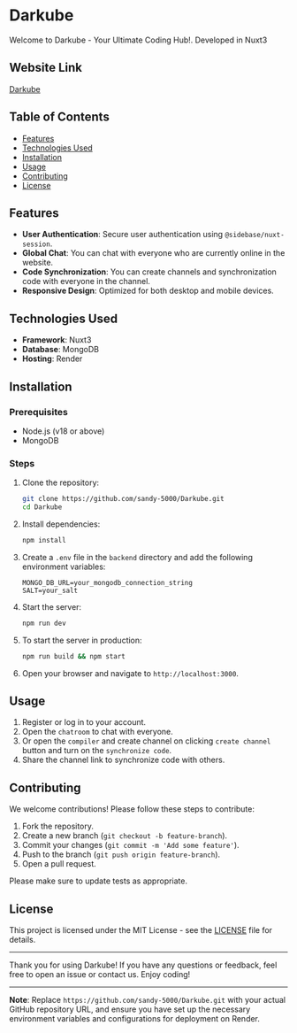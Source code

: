 # Darkube

Welcome to Darkube - Your Ultimate Coding Hub!. Developed in Nuxt3

## Website Link

[Darkube](https://darkube.onrender.com/)

## Table of Contents

- [Features](#features)
- [Technologies Used](#technologies-used)
- [Installation](#installation)
- [Usage](#usage)
- [Contributing](#contributing)
- [License](#license)

## Features

- **User Authentication**: Secure user authentication using `@sidebase/nuxt-session`.
- **Global Chat**: You can chat with everyone who are currently online in the website.
- **Code Synchronization**: You can create channels and synchronization code with everyone in the channel.
- **Responsive Design**: Optimized for both desktop and mobile devices.

## Technologies Used

- **Framework**: Nuxt3
- **Database**: MongoDB
- **Hosting**: Render

## Installation

### Prerequisites

- Node.js (v18 or above)
- MongoDB

### Steps

1. Clone the repository:

   ```sh
   git clone https://github.com/sandy-5000/Darkube.git
   cd Darkube
   ```

2. Install dependencies:

   ```sh
   npm install
   ```

3. Create a `.env` file in the `backend` directory and add the following environment variables:

   ```env
   MONGO_DB_URL=your_mongodb_connection_string
   SALT=your_salt
   ```

4. Start the server:

   ```sh
   npm run dev
   ```

5. To start the server in production:

   ```sh
   npm run build && npm start
   ```

6. Open your browser and navigate to `http://localhost:3000`.

## Usage

1. Register or log in to your account.
2. Open the `chatroom` to chat with everyone.
3. Or open the `compiler` and create channel on clicking `create channel` button and turn on the `synchronize code`.
4. Share the channel link to synchronize code with others.

## Contributing

We welcome contributions! Please follow these steps to contribute:

1. Fork the repository.
2. Create a new branch (`git checkout -b feature-branch`).
3. Commit your changes (`git commit -m 'Add some feature'`).
4. Push to the branch (`git push origin feature-branch`).
5. Open a pull request.

Please make sure to update tests as appropriate.

## License

This project is licensed under the MIT License - see the [LICENSE](LICENSE) file for details.

---

Thank you for using Darkube! If you have any questions or feedback, feel free to open an issue or contact us. Enjoy coding!

---

**Note**: Replace `https://github.com/sandy-5000/Darkube.git` with your actual GitHub repository URL, and ensure you have set up the necessary environment variables and configurations for deployment on Render.
